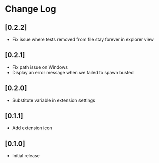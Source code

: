 # Change Log

## [0.2.2]

- Fix issue where tests removed from file stay forever in explorer view

## [0.2.1]

- Fix path issue on Windows
- Display an error message when we failed to spawn busted

## [0.2.0]

- Substitute variable in extension settings

## [0.1.1]

- Add extension icon

## [0.1.0]

- Initial release
